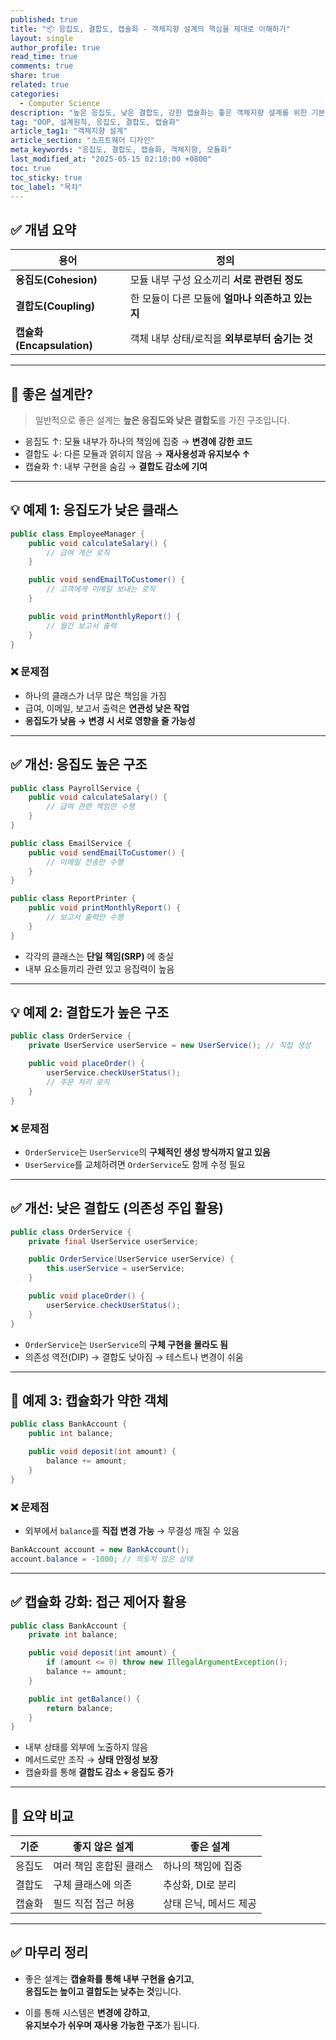 ```yaml
---
published: true
title: "📦 응집도, 결합도, 캡슐화 - 객체지향 설계의 핵심을 제대로 이해하기"
layout: single
author_profile: true
read_time: true
comments: true
share: true
related: true
categories:
  - Computer Science
description: "높은 응집도, 낮은 결합도, 강한 캡슐화는 좋은 객체지향 설계를 위한 기본기입니다. 개념뿐 아니라 예시를 통해 쉽게 이해해봅니다."
tag: "OOP, 설계원칙, 응집도, 결합도, 캡슐화"
article_tag1: "객체지향 설계"
article_section: "소프트웨어 디자인"
meta_keywords: "응집도, 결합도, 캡슐화, 객체지향, 모듈화"
last_modified_at: "2025-05-15 02:10:00 +0800"
toc: true
toc_sticky: true
toc_label: "목차"
---
```


## ✅ 개념 요약

| 용어 | 정의 |
|------|------|
| **응집도(Cohesion)** | 모듈 내부 구성 요소끼리 **서로 관련된 정도** |
| **결합도(Coupling)** | 한 모듈이 다른 모듈에 **얼마나 의존하고 있는지** |
| **캡슐화(Encapsulation)** | 객체 내부 상태/로직을 **외부로부터 숨기는 것** |

---

## 🎯 좋은 설계란?

> 일반적으로 좋은 설계는 **높은 응집도와 낮은 결합도**를 가진 구조입니다.

- 응집도 ↑: 모듈 내부가 하나의 책임에 집중 → **변경에 강한 코드**
- 결합도 ↓: 다른 모듈과 얽히지 않음 → **재사용성과 유지보수 ↑**
- 캡슐화 ↑: 내부 구현을 숨김 → **결합도 감소에 기여**

---

## 💡 예제 1: 응집도가 낮은 클래스

```java
public class EmployeeManager {
    public void calculateSalary() {
        // 급여 계산 로직
    }

    public void sendEmailToCustomer() {
        // 고객에게 이메일 보내는 로직
    }

    public void printMonthlyReport() {
        // 월간 보고서 출력
    }
}
```

### ❌ 문제점

- 하나의 클래스가 너무 많은 책임을 가짐
- 급여, 이메일, 보고서 출력은 **연관성 낮은 작업**
- **응집도가 낮음 → 변경 시 서로 영향을 줄 가능성**

---

## ✅ 개선: 응집도 높은 구조

```java
public class PayrollService {
    public void calculateSalary() {
        // 급여 관련 책임만 수행
    }
}

public class EmailService {
    public void sendEmailToCustomer() {
        // 이메일 전송만 수행
    }
}

public class ReportPrinter {
    public void printMonthlyReport() {
        // 보고서 출력만 수행
    }
}
```

- 각각의 클래스는 **단일 책임(SRP)** 에 충실
- 내부 요소들끼리 관련 있고 응집력이 높음

---

## 💡 예제 2: 결합도가 높은 구조

```java
public class OrderService {
    private UserService userService = new UserService(); // 직접 생성

    public void placeOrder() {
        userService.checkUserStatus();
        // 주문 처리 로직
    }
}
```

### ❌ 문제점

- `OrderService`는 `UserService`의 **구체적인 생성 방식까지 알고 있음**
- `UserService`를 교체하려면 `OrderService`도 함께 수정 필요

---

## ✅ 개선: 낮은 결합도 (의존성 주입 활용)

```java
public class OrderService {
    private final UserService userService;

    public OrderService(UserService userService) {
        this.userService = userService;
    }

    public void placeOrder() {
        userService.checkUserStatus();
    }
}
```

- `OrderService`는 `UserService`의 **구체 구현을 몰라도 됨**
- 의존성 역전(DIP) → 결합도 낮아짐 → 테스트나 변경이 쉬움

---

## 🧪 예제 3: 캡슐화가 약한 객체

```java
public class BankAccount {
    public int balance;

    public void deposit(int amount) {
        balance += amount;
    }
}
```

### ❌ 문제점

- 외부에서 `balance`를 **직접 변경 가능** → 무결성 깨질 수 있음

```java
BankAccount account = new BankAccount();
account.balance = -1000; // 의도치 않은 상태
```

---

## ✅ 캡슐화 강화: 접근 제어자 활용

```java
public class BankAccount {
    private int balance;

    public void deposit(int amount) {
        if (amount <= 0) throw new IllegalArgumentException();
        balance += amount;
    }

    public int getBalance() {
        return balance;
    }
}
```

- 내부 상태를 외부에 노출하지 않음
- 메서드로만 조작 → **상태 안정성 보장**
- 캡슐화를 통해 **결합도 감소 + 응집도 증가**

---

## 🔄 요약 비교

| 기준 | 좋지 않은 설계 | 좋은 설계 |
|------|----------------|------------|
| 응집도 | 여러 책임 혼합된 클래스 | 하나의 책임에 집중 |
| 결합도 | 구체 클래스에 의존 | 추상화, DI로 분리 |
| 캡슐화 | 필드 직접 접근 허용 | 상태 은닉, 메서드 제공 |

---

## ✅ 마무리 정리

- 좋은 설계는 **캡슐화를 통해 내부 구현을 숨기고**,  
  **응집도는 높이고 결합도는 낮추는 것**입니다.

- 이를 통해 시스템은 **변경에 강하고**,  
  **유지보수가 쉬우며 재사용 가능한 구조**가 됩니다.


